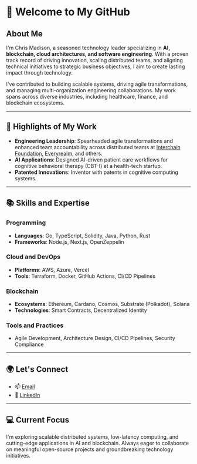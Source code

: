 # 👋 Welcome to My GitHub

## About Me

I'm Chris Madison, a seasoned technology leader specializing in **AI, blockchain, cloud architectures, and software engineering**. With a proven track record of driving innovation, scaling distributed teams, and aligning technical initiatives to strategic business objectives, I aim to create lasting impact through technology.

I've contributed to building scalable systems, driving agile transformations, and managing multi-organization engineering collaborations. My work spans across diverse industries, including healthcare, finance, and blockchain ecosystems.

---
## 🌟 Highlights of My Work

- **Engineering Leadership**: Spearheaded agile transformations and enhanced team accountability across distributed teams at [Interchain Foundation](https://interchain.io), [Everyrealm](https://everyrealm.com), and others.
- **AI Applications**: Designed AI-driven patient care workflows for cognitive behavioral therapy (CBT-I) at a health-tech startup.
- **Patented Innovations**: Inventor with patents in cognitive computing systems.

---
## 📚 Skills and Expertise

### Programming
- **Languages**: Go, TypeScript, Solidity, Java, Python, Rust
- **Frameworks**: Node.js, Next.js, OpenZeppelin

### Cloud and DevOps
- **Platforms**: AWS, Azure, Vercel
- **Tools**: Terraform, Docker, GitHub Actions, CI/CD Pipelines

### Blockchain
- **Ecosystems**: Ethereum, Cardano, Cosmos, Substrate (Polkadot), Solana
- **Technologies**: Smart Contracts, Decentralized Identity

### Tools and Practices
- Agile Development, Architecture Design, CI/CD Pipelines, Security Compliance

---
## 🌍 Let's Connect

- 📫 [Email](mailto:cmadison68@gmail.com)
- 💼 [LinkedIn](https://www.linkedin.com/in/cmmadison)

---
## 💻 Current Focus

I'm exploring scalable distributed systems, low-latency computing, and cutting-edge applications in AI and blockchain. Always eager to collaborate on meaningful open-source projects and groundbreaking technology initiatives.
